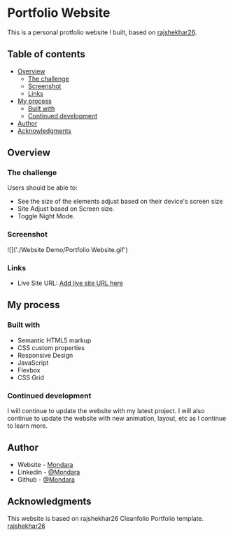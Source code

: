 # Portfolio Website
This is a personal protfolio website I built, based on [rajshekhar26](https://github.com/rajshekhar26/cleanfolio-minimal).

## Table of contents

- [Overview](#overview)
  - [The challenge](#the-challenge)
  - [Screenshot](#screenshot)
  - [Links](#links)
- [My process](#my-process)
  - [Built with](#built-with)
  - [Continued development](#continued-development)
- [Author](#author)
- [Acknowledgments](#acknowledgments)


## Overview

### The challenge

Users should be able to:

- See the size of the elements adjust based on their device's screen size
- Site Adjust based on Screen size.
- Toggle Night Mode.


### Screenshot

![]('./Website Demo/Portfolio Website.gif')

### Links

- Live Site URL: [Add live site URL here](https://mondarathotage.com/)

## My process

### Built with

- Semantic HTML5 markup
- CSS custom properties
- Responsive Design
- JavaScript
- Flexbox
- CSS Grid

### Continued development

I will continue to update the website with my latest project. 
I will also continue to update the website with new animation, layout, etc as I continue to learn more.


## Author

- Website - [Mondara](https://mondarathotage.com/)
- Linkedin - [@Mondara](https://www.linkedin.com/in/mondara-thotage/)
- Github - [@Mondara](https://www.twitter.com/yourusername)


## Acknowledgments

This website is based on rajshekhar26 Cleanfolio Portfolio template.
[rajshekhar26](https://github.com/rajshekhar26/cleanfolio-minimal)
